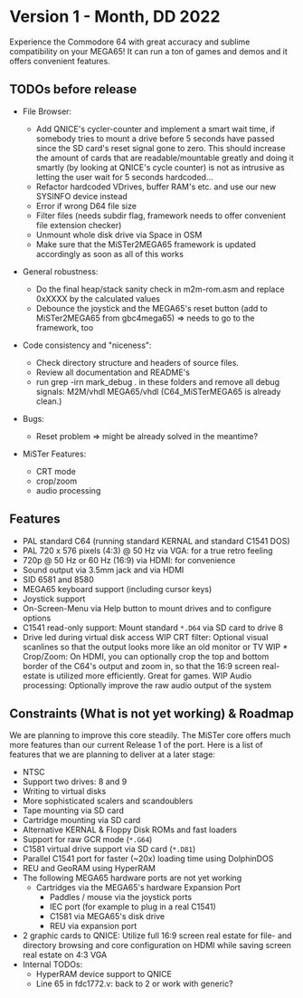 Version 1 - Month, DD 2022
====================================

Experience the Commodore 64 with great accuracy and sublime compatibility
on your MEGA65! It can run a ton of games and demos and it offers convenient
features.

## TODOs before release

* File Browser:
  - Add QNICE's cycler-counter and implement a smart wait time, if somebody
    tries to mount a drive before 5 seconds have passed since the SD card's
    reset signal gone to zero. This should increase the amount of cards
    that are readable/mountable greatly and doing it smartly (by looking at
    QNICE's cycle counter) is not as intrusive as letting the user wait for
    5 seconds hardcoded...
  - Refactor hardcoded VDrives, buffer RAM's etc. and use
    our new SYSINFO device instead
  - Error if wrong D64 file size
  - Filter files (needs subdir flag, framework needs to offer convenient
    file extension checker)
  - Unmount whole disk drive via Space in OSM
  - Make sure that the MiSTer2MEGA65 framework is updated accordingly
    as soon as all of this works

* General robustness:
  - Do the final heap/stack sanity check in m2m-rom.asm and replace
    0xXXXX by the calculated values
  - Debounce the joystick and the MEGA65's reset button
    (add to MiSTer2MEGA65 from gbc4mega65)
    => needs to go to the framework, too

* Code consistency and "niceness":
  - Check directory structure and headers of source files.
  - Review all documentation and README's
  - run    grep -irn mark_debug .
    in these folders and remove all debug signals:
    M2M/vhdl
    MEGA65/vhdl
    (C64_MiSTerMEGA65 is already clean.)

* Bugs:
   - Reset problem => might be already solved in the meantime?

* MiSTer Features:
   - CRT mode
   - crop/zoom
   - audio processing

## Features

* PAL standard C64 (running standard KERNAL and standard C1541 DOS)
* PAL 720 x 576 pixels (4:3) @ 50 Hz via VGA: for a true retro feeling
* 720p @ 50 Hz or 60 Hz (16:9) via HDMI: for convenience
* Sound output via 3.5mm jack and via HDMI
* SID 6581 and 8580
* MEGA65 keyboard support (including cursor keys)
* Joystick support
* On-Screen-Menu via Help button to mount drives and to configure options
* C1541 read-only support: Mount standard `*.D64` via SD card to drive 8
* Drive led during virtual disk access
WIP CRT filter: Optional visual scanlines so that the output looks more like an
  old monitor or TV
WIP * Crop/Zoom: On HDMI, you can optionally crop the top and bottom border of
  the C64's output and zoom in, so that the 16:9 screen real-estate is
  utilized more efficiently. Great for games.
WIP Audio processing: Optionally improve the raw audio output of the system

## Constraints (What is not yet working) & Roadmap

We are planning to improve this core steadily. The MiSTer core offers much
more features than our current Release 1 of the port. Here is a list of
features that we are planning to deliver at a later stage:

* NTSC
* Support two drives: 8 and 9
* Writing to virtual disks
* More sophisticated scalers and scandoublers
* Tape mounting via SD card
* Cartridge mounting via SD card
* Alternative KERNAL & Floppy Disk ROMs and fast loaders
* Support for raw GCR mode (`*.G64`)
* C1581 virtual drive support via SD card (`*.D81`)
* Parallel C1541 port for faster (~20x) loading time using DolphinDOS
* REU and GeoRAM using HyperRAM
* The following MEGA65 hardware ports are not yet working
  * Cartridges via the MEGA65's hardware Expansion Port
	* Paddles / mouse via the joystick ports
	* IEC port (for example to plug in a real C1541)	
	* C1581 via MEGA65's disk drive
	* REU via expansion port
* 2 graphic cards to QNICE: Utilize full 16:9 screen real estate for file-
  and directory browsing and core configuration on HDMI while saving screen
  real estate on 4:3 VGA
* Internal TODOs:
  * HyperRAM device support to QNICE
  * Line 65 in fdc1772.v: back to 2 or work with generic?
